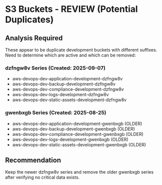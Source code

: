 # S3 Buckets - REVIEW (Potential Duplicates)

## Analysis Required
These appear to be duplicate development buckets with different suffixes.
Need to determine which are active and which can be removed:

### dzfngw8v Series (Created: 2025-09-07)
- aws-devops-dev-application-development-dzfngw8v
- aws-devops-dev-backup-development-dzfngw8v
- aws-devops-dev-compliance-development-dzfngw8v
- aws-devops-dev-logs-development-dzfngw8v
- aws-devops-dev-static-assets-development-dzfngw8v

### gwenbxgb Series (Created: 2025-08-25)
- aws-devops-dev-application-development-gwenbxgb (OLDER)
- aws-devops-dev-backup-development-gwenbxgb (OLDER)
- aws-devops-dev-compliance-development-gwenbxgb (OLDER) 
- aws-devops-dev-logs-development-gwenbxgb (OLDER)
- aws-devops-dev-static-assets-development-gwenbxgb (OLDER)

## Recommendation
Keep the newer dzfngw8v series and remove the older gwenbxgb series after verifying no critical data exists.
